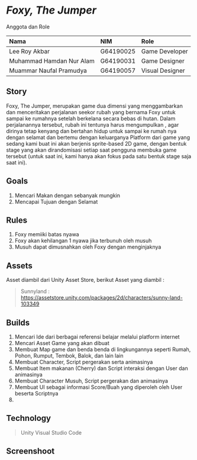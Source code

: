 # *Foxy, The Jumper*

Anggota dan Role

| Nama                      | NIM        | Role           |
| :------------             | :--------- | :--------      |
| Lee Roy Akbar             | G64190025  | Game Developer |
| Muhammad Hamdan Nur Alam  | G64190031  | Game Designer  |
| Muammar Naufal Pramudya   | G64190057  | Visual Designer|

## Story
Foxy, The Jumper, merupakan game dua dimensi yang menggambarkan dan menceritakan perjalanan seekor rubah yang bernama Foxy untuk sampai ke rumahnya setelah berkelana secara bebas di hutan. Dalam perjalanannya tersebut, rubah ini tentunya harus mengumpulkan <sesuatu>, agar dirinya tetap kenyang dan bertahan hidup untuk sampai ke rumah nya dengan selamat dan bertemu dengan keluarganya Platform dari game yang sedang kami buat ini akan berjenis sprite-based 2D game, dengan bentuk stage yang akan dirandomisasi setiap saat pengguna membuka game tersebut (untuk saat ini, kami hanya akan fokus pada satu bentuk stage saja saat ini).
  
## Goals
1. Mencari Makan dengan sebanyak mungkin
2. Mencapai Tujuan dengan Selamat

## Rules
1. Foxy memiiki batas nyawa
2. Foxy akan kehilangan 1 nyawa jika terbunuh oleh musuh
3. Musuh dapat dimusnahkan oleh Foxy dengan menginjaknya
  
## Assets
Asset diambil dari Unity Asset Store, berikut Asset yang diambil :
>  Sunnyland : https://assetstore.unity.com/packages/2d/characters/sunny-land-103349
  
## Builds
1. Mencari Ide dari berbagai referensi belajar melalui platform internet
2. Mencari Asset Game yang akan dibuat
3. Membuat Map game dan benda benda di lingkungannya seperti Rumah, Pohon, Rumput, Tembok, Balok, dan lain lain
3. Membuat Character, Script pergerakan serta animasinya
4. Membuat Item makanan (Cherry) dan Script interaksi dengan User dan animasinya
5. Membuat Character Musuh, Script pergerakan dan animasinya
5. Membuat UI sebagai informasi Score/Buah yang diperoleh oleh User beserta Scriptnya
6. 
  
## Technology
> Unity
> Visual Studio Code
  
## Screenshoot
  
